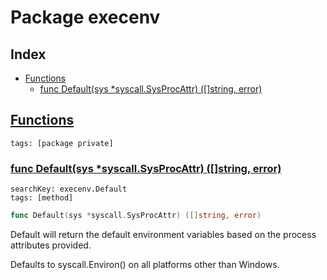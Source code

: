 # Package execenv

## Index

* [Functions](#func)
    * [func Default(sys *syscall.SysProcAttr) ([]string, error)](#Default)


## <a id="func" href="#func">Functions</a>

```
tags: [package private]
```

### <a id="Default" href="#Default">func Default(sys *syscall.SysProcAttr) ([]string, error)</a>

```
searchKey: execenv.Default
tags: [method]
```

```Go
func Default(sys *syscall.SysProcAttr) ([]string, error)
```

Default will return the default environment variables based on the process attributes provided. 

Defaults to syscall.Environ() on all platforms other than Windows. 

